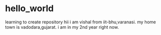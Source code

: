 # hello_world
learning to create repository
hii i am vishal from iit-bhu,varanasi.
my home town is vadodara,gujarat.
i am in my 2nd year right now.
